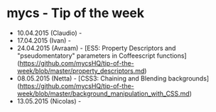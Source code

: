 # mycs - Tip of the week

* 10.04.2015 (Claudio) - 
* 17.04.2015 (Ivan) - 
* 24.04.2015 (Avraam) - [ES5: Property Descriptors and "pseudomentatory" parameters in Coffeescript functions] (https://github.com/mycsHQ/tip-of-the-week/blob/master/property_descriptors.md)
* 08.05.2015 (Netta) - [CSS3: Chaining and Blending backgrounds] (https://github.com/mycsHQ/tip-of-the-week/blob/master/background_manipulation_with_CSS.md)
* 13.05.2015 (Nicolas) - 
